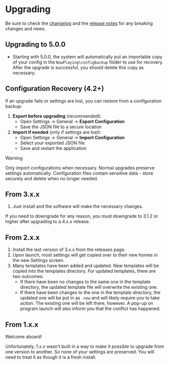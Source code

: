# Upgrading

Be sure to check the
[changelog](https://github.com/whatsnowplaying/whats-now-playing/blob/main/CHANGELOG.md)
and the [release
notes](https://github.com/whatsnowplaying/whats-now-playing/releases)
for any breaking changes and news.

## Upgrading to 5.0.0

* Starting with 5.0.0, the system will automatically put an importable
  copy of your config in the `NowPlaying\configbackup` folder to use for
  recovery.  After the upgrade is successful, you should delete this copy
  as necessary.

## Configuration Recovery (4.2+)

If an upgrade fails or settings are lost, you can restore from a
configuration backup:

1. **Export before upgrading** (recommended):
   * Open Settings → General → **Export Configuration**
   * Save the JSON file to a secure location
2. **Import if needed** (only if settings are lost):
   * Open Settings → General → **Import Configuration**
   * Select your exported JSON file
   * Save and restart the application

> [!WARNING]
> Only import configurations when necessary. Normal upgrades preserve
> settings automatically. Configuration files contain sensitive data -
> store securely and delete when no longer needed.

## From 3.x.x

1. Just install and the software will make the necessary changes.

If you need to downgrade for any reason, you must downgrade to 3.1.2 or
higher after upgrading to a 4.x.x release.

## From 2.x.x

1. Install the last version of 3.x.x from the releases page.
2. Upon launch, most settings will get copied over to their new homes
   in the new Settings screen.
3. Many templates have been added and updated. New templates will be
   copied into the templates directory. For updated templates, there
   are two outcomes:
   * If there have been no changes to the same one in the template
     directory, the updated template file will overwrite the existing
     one.
   * If there have been changes to the one in the template directory,
     the updated one will be put in as `.new` and will likely require
     you to take action. The existing one will be left there, however.
     A pop-up on program launch will also inform you that the conflict
     has happened.

## From 1.x.x

Welcome aboard!

Unfortunately, 1.x.x wasn't built in a way to make it possible to
upgrade from one version to another. So none of your settings are
preserved. You will need to treat it as though it is a fresh install.
